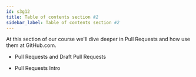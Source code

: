 ```yaml
---
id: s3g12
title: Table of contents section #2
sidebar_label: Table of contents section #2
---
```


At this section of our course we'll dive deeper in Pull Requests and how use them at GitHub.com.


- Pull Requests and Draft Pull Requests

- Pull Requests Intro

